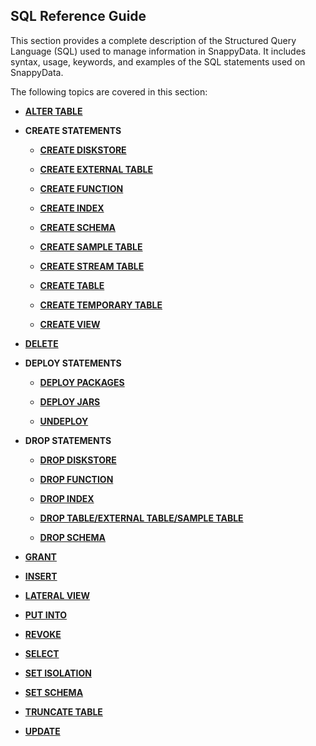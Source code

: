 ## SQL Reference Guide

This section provides a complete description of the Structured Query Language (SQL) used to manage information in SnappyData. It includes syntax, usage, keywords, and examples of the SQL statements used on SnappyData.

The following topics are covered in this section:

- **[ALTER TABLE](alter-table.md)**

- **CREATE STATEMENTS**

    - **[CREATE DISKSTORE](create-diskstore.md)**

    - **[CREATE EXTERNAL TABLE](create-external-table.md)**

    - **[CREATE FUNCTION](create-function.md)**

    - **[CREATE INDEX](create-index.md)**

    - **[CREATE SCHEMA](create-schema.md)**

    - **[CREATE SAMPLE TABLE](create-sample-table.md)**

    - **[CREATE STREAM TABLE](create-stream-table.md)**

    - **[CREATE TABLE](create-table.md)**

    - **[CREATE TEMPORARY TABLE](create-temporary-table.md)**

    - **[CREATE VIEW](create-view.md)**

- **[DELETE](delete.md)**

- **DEPLOY STATEMENTS**
	-	**[DEPLOY PACKAGES](deploy_package.md)**

	-	**[DEPLOY JARS](deploy_jar.md)**

	-	**[UNDEPLOY](undeploy.md)**

- **DROP STATEMENTS**

     - **[DROP DISKSTORE](drop-diskstore.md)**

     - **[DROP FUNCTION](drop-function.md)**

     - **[DROP INDEX](drop-index.md)**

     - **[DROP TABLE/EXTERNAL TABLE/SAMPLE TABLE](drop-table.md)**

     - **[DROP SCHEMA](drop-schema.md)**

- **[GRANT](grant.md)**

- **[INSERT](insert.md)**

- **[LATERAL VIEW](lateral-view.md)**

- **[PUT INTO](put-into.md)**

- **[REVOKE](revoke.md)**

- **[SELECT](select.md)**

- **[SET ISOLATION](set-isolation.md)**

- **[SET SCHEMA](set-schema.md)**

- **[TRUNCATE TABLE](truncate-table.md)**

- **[UPDATE](update.md)**
